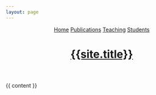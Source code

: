 ```yaml
---
layout: page
---
```

<!DOCTYPE html>
<html>
<head>
  <meta charset="utf-8">
  <meta name="viewport" content="width=device-width, initial-scale=1">
  <title>{{ page.title }} - {{site.title}}</title>
</head>

<body>
<header>
             <a href="{{site.baseurl}}/">Home</a>
             <a href="{{site.baseurl}}/publications">Publications</a>
             <a href="{{site.baseurl}}/teaching">Teaching</a>
             <a href="{{site.baseurl}}/students">Students</a>
    <a class="title-a" href="{{site.baseurl}}/"><h1 class="title">{{site.title}}</h1></a>
</header>
      
  
  {{ content }}
